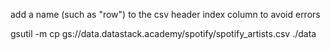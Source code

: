 add a name (such as "row") to the csv header index column to avoid errors


gsutil -m cp gs://data.datastack.academy/spotify/spotify_artists.csv ./data